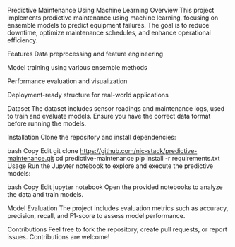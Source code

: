 Predictive Maintenance Using Machine Learning
Overview
This project implements predictive maintenance using machine learning, focusing on ensemble models to predict equipment failures. The goal is to reduce downtime, optimize maintenance schedules, and enhance operational efficiency.

Features
Data preprocessing and feature engineering

Model training using various ensemble methods

Performance evaluation and visualization

Deployment-ready structure for real-world applications

Dataset
The dataset includes sensor readings and maintenance logs, used to train and evaluate models. Ensure you have the correct data format before running the models.

Installation
Clone the repository and install dependencies:

bash
Copy
Edit
git clone https://github.com/nic-stack/predictive-maintenance.git
cd predictive-maintenance
pip install -r requirements.txt
Usage
Run the Jupyter notebook to explore and execute the predictive models:

bash
Copy
Edit
jupyter notebook
Open the provided notebooks to analyze the data and train models.

Model Evaluation
The project includes evaluation metrics such as accuracy, precision, recall, and F1-score to assess model performance.

Contributions
Feel free to fork the repository, create pull requests, or report issues. Contributions are welcome!

